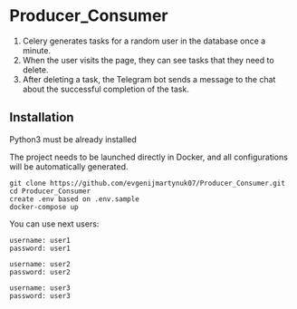 # Producer_Consumer

1. Celery generates tasks for a random user in the database once a minute.
2. When the user visits the page, they can see tasks that they need to delete.
3. After deleting a task, the Telegram bot sends a message to the chat about the successful completion of the task.

## Installation

Python3 must be already installed

The project needs to be launched directly in Docker, and all configurations will be automatically generated.

```shell
git clone https://github.com/evgenijmartynuk07/Producer_Consumer.git
cd Producer_Consumer
create .env based on .env.sample
docker-compose up
```
You can use next users:
```shell
username: user1
password: user1
```
```shell
username: user2
password: user2
```
```shell
username: user3
password: user3
```